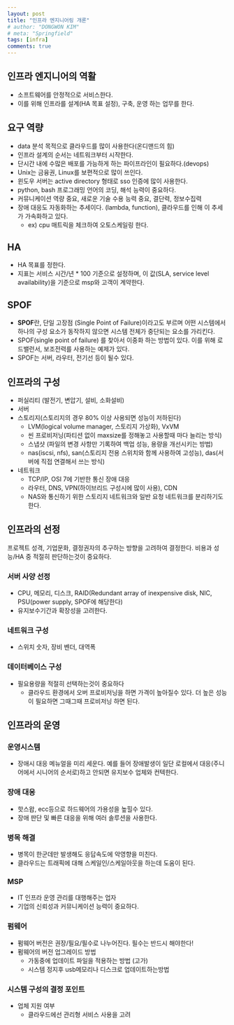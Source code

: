 ```yaml
---
layout: post
title: "인프라 엔지니어링 개론"
# author: "DONGWON KIM"
# meta: "Springfield"
tags: [infra]
comments: true
---
```


## 인프라 엔지니어의 역활

- 소프트웨어를 안정적으로 서비스한다.
- 이를 위해 인프라를 설계(HA 목표 설정), 구축, 운영 하는 업무를 한다.

## 요구 역량

- data 분석 목적으로 클라우드를 많이 사용한다(온디맨드의 힘)
- 인프라 설계의 순서는 네트워크부터 시작한다.
- 단시간 내에 수많은 배포를 가능하게 하는 파이프라인이 필요하다.(devops)
- Unix는 금융권, Linux를 보편적으로 많이 쓰인다.
- 윈도우 서버는 active directory 형태로 sso 인증에 많이 사용한다.
- python, bash 프로그래밍 언어의 코딩, 해석 능력이 중요하다.
- 커뮤니케이션 역량 중요, 새로운 기술 수용 능력 중요, 결단력, 정보수집력
- 장애 대응도 자동화하는 추세이다. (lambda, function), 클라우드를 인해 이 추세가 가속화하고 있다.
    - ex) cpu 매트릭을 체크하여 오토스케일링 한다.

## HA

- HA 목표를 정한다.
- 지표는 서비스 시간/년 * 100  기준으로 설정하며, 이 값(SLA, service level availability)을 기준으로 msp와 고객이 계약한다.

## SPOF

- **SPOF**란, 단일 고장점 (Single Point of Failure)이라고도 부르며 어떤 시스템에서 하나의 구성 요소가 동작하지 않으면 시스템 전체가 중단되는 요소를 가리킨다.
- SPOF(single point of failure) 를 찾아서 이중화 하는 방법이 있다. 이를 위해 로드밸런서, 보조전력를 사용하는 예제가 있다.
- SPOF는 서버, 라우터, 전기선 등이 될수 있다.

## 인프라의 구성

- 퍼실리티 (발전기, 변압기, 설비, 소화설비)
- 서버
- 스토리지(스토리지의 경우 80% 이상 사용되면 성능이 저하된다)
    - LVM(logical volume manager, 스토리지 가상화), VxVM
    - 씬 프로비저닝(파티션 없이 maxsize를 정해놓고 사용할때 마다 늘리는 방식)
    - 스냅샷 (파일의 변경 사항만 기록하여 백업 성능, 용량을 개선시키는 방법)
    - nas(iscsi, nfs), san(스토리지 전용 스위치와 함께 사용하여 고성능), das(서버에 직접 연결해서 쓰는 방식)
- 네트워크
    - TCP/IP, OSI 7에 기반한 통신 장애 대응
    - 라우터, DNS, VPN(하이브리드 구성시에 많이 사용), CDN
    - NAS와 통신하기 위한 스토리지 네트워크와 일반 요청 네트워크를 분리하기도 한다.

## 인프라의 선정

프로젝트 성격, 기업문화, 결정권자의 추구하는 방향을 고려하여 결정한다. 비용과 성능/HA 중 적절히 판단하는것이 중요하다.

### 서버 사양 선정

- CPU, 메모리, 디스크, RAID(Redundant array of inexpensive disk, NIC, PSU(power supply, SPOF에 해당한다)
- 유지보수기간과 확장성을 고려한다.

### 네트워크 구성

- 스위치 숫자, 장비 벤더, 대역폭

### 데이터베이스 구성

- 필요용량을 적절히 선택하는것이 중요하다
    - 클라우드 환경에서 오버 프로비저닝을 하면 가격이 높아질수 있다. 더 높은 성능이 필요하면 그때그때 프로비저닝 하면 된다.

## 인프라의 운영
### 운영시스템

- 장애시 대응 메뉴얼을 미리 세운다. 예를 들어 장애발생이 일단 로컬에서 대응(주니어에서 시니어의 순서로)하고 안되면 유지보수 업체와 컨텍한다.

### 장애 대응

- 핫스왑, ecc등으로 하드웨어의 가용성을 높힐수 있다.
- 장애 판단 및 빠른 대응을 위해 여러 솔루션을 사용한다.

### 병목 해결

- 병목이 한군데만 발생해도 응답속도에 악영향을 미친다.
- 클라우드는 트래픽에 대해 스케일인/스케일아웃을 하는데 도움이 된다.

### MSP

- IT 인프라 운영 관리를 대행해주는 업자
- 기업의 신뢰성과 커뮤니케이션 능력이 중요하다.

### 펌웨어

- 펌웨어 버전은 권장/필요/필수로 나누어진다. 필수는 반드시 해야한다!
- 펌웨어의 버전 업그레이드 방법
    - 가동중에 업데이트 파일을 적용하는 방법 (고가)
    - 시스템 정지후 usb메모리나 디스크로 업데이트하는방법

### 시스템 구성의 결정 포인트

- 업체 지원 여부
    - 클라우드에선 관리형 서비스 사용을 고려
